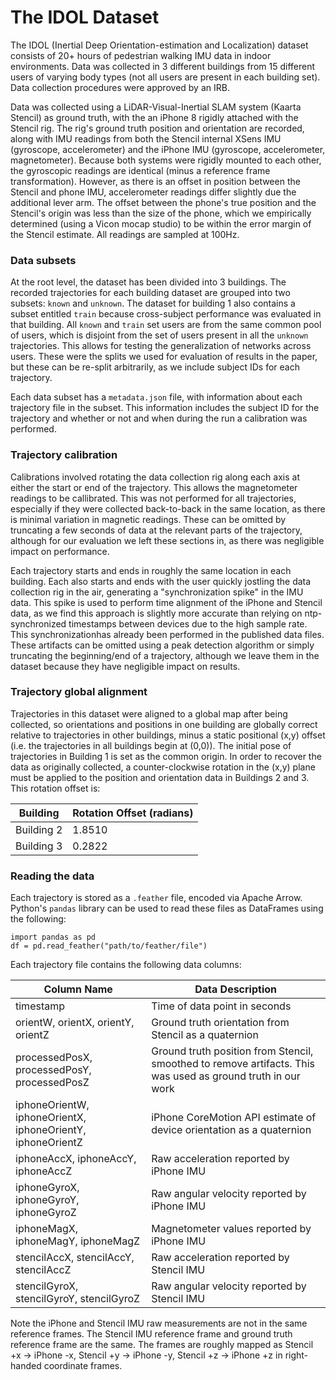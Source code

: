 # The IDOL Dataset
The IDOL (Inertial Deep Orientation-estimation and Localization) dataset consists of 20+ hours of pedestrian walking IMU data in indoor environments. Data was collected in 3 different buildings from 15 different users of varying body types (not all users are present in each building set). Data collection procedures were approved by an IRB.

Data was collected using a LiDAR-Visual-Inertial SLAM system (Kaarta Stencil) as ground truth, with the an iPhone 8 rigidly attached with the Stencil rig. The rig's ground truth position and orientation are recorded, along with IMU readings from both the Stencil internal XSens IMU (gyroscope, accelerometer) and the iPhone IMU (gyroscope, accelerometer, magnetometer). Because both systems were rigidly mounted to each other, the gyroscopic readings are identical (minus a reference frame transformation). However, as there is an offset in position between the Stencil and phone IMU, accelerometer readings differ slightly due the additional lever arm. The offset between the phone's true position and the Stencil's origin was less than the size of the phone, which we empirically determined (using a Vicon mocap studio) to be within the error margin of the Stencil estimate. All readings are sampled at 100Hz.

### Data subsets
At the root level, the dataset has been divided into 3 buildings. The recorded trajectories for each building dataset are grouped into two subsets: `known` and `unknown`. The dataset for building 1 also contains a subset entitled `train` because cross-subject performance was evaluated in that building. All `known` and `train` set users are from the same common pool of users, which is disjoint from the set of users present in all the `unknown` trajectories. This allows for testing the generalization of networks across users. These were the splits we used for evaluation of results in the paper, but these can be re-split arbitrarily, as we include subject IDs for each trajectory.

Each data subset has a `metadata.json` file, with information about each trajectory file in the subset. This information includes the subject ID for the trajectory and whether or not and when during the run a calibration was performed.

### Trajectory calibration
Calibrations involved rotating the data collection rig along each axis at either the start or end of the trajectory. This allows the magnetometer readings to be callibrated. This was not performed for all trajectories, especially if they were collected back-to-back in the same location, as there is minimal variation in magnetic readings. These can be omitted by truncating a few seconds of data at the relevant parts of the trajectory, although for our evaluation we left these sections in, as there was negligible impact on performance.

Each trajectory starts and ends in roughly the same location in each building. Each also starts and ends with the user quickly jostling the data collection rig in the air, generating a "synchronization spike" in the IMU data. This spike is used to perform time alignment of the iPhone and Stencil data, as we find this approach is slightly more accurate than relying on ntp-synchronized timestamps between devices due to the high sample rate. This synchronizationhas already been performed in the published data files. These artifacts can be omitted using a peak detection algorithm or simply truncating the beginning/end of a trajectory, although we leave them in the dataset because they have negligible impact on results.

### Trajectory global alignment
Trajectories in this dataset were aligned to a global map after being collected, so orientations and positions in one building are globally correct relative to trajectories in other buildings, minus a static positional (x,y) offset (i.e. the trajectories in all buildings begin at (0,0)). The initial pose of trajectories in Building 1 is set as the common origin. In order to recover the data as originally collected, a counter-clockwise rotation in the (x,y) plane must be applied to the position and orientation data in Buildings 2 and 3. This rotation offset is:

Building   | Rotation Offset (radians)
---        | ---
Building 2 | 1.8510
Building 3 | 0.2822


### Reading the data
Each trajectory is stored as a `.feather` file, encoded via Apache Arrow. Python's `pandas` library can be used to read these files as DataFrames using the following: 
```
import pandas as pd
df = pd.read_feather("path/to/feather/file")
```

Each trajectory file contains the following data columns:

Column Name                                                      | Data Description
---                                                              | ---
timestamp                                                        | Time of data point in seconds
orientW, orientX, orientY, orientZ                               | Ground truth orientation from Stencil as a quaternion
processedPosX, processedPosY, processedPosZ                      | Ground truth position from Stencil, smoothed to remove artifacts. This was used as ground truth in our work
iphoneOrientW, iphoneOrientX, iphoneOrientY, iphoneOrientZ       | iPhone CoreMotion API estimate of device orientation as a quaternion
iphoneAccX, iphoneAccY, iphoneAccZ                               | Raw acceleration reported by iPhone IMU
iphoneGyroX, iphoneGyroY, iphoneGyroZ                            | Raw angular velocity reported by iPhone IMU
iphoneMagX, iphoneMagY, iphoneMagZ                               | Magnetometer values reported by iPhone IMU
stencilAccX, stencilAccY, stencilAccZ                            | Raw acceleration reported by Stencil IMU
stencilGyroX, stencilGyroY, stencilGyroZ                         | Raw angular velocity reported by Stencil IMU

Note the iPhone and Stencil IMU raw measurements are not in the same reference frames. The Stencil IMU reference frame and ground truth reference frame are the same. The frames are roughly mapped as Stencil +x -> iPhone -x, Stencil +y -> iPhone -y, Stencil +z -> iPhone +z in right-handed coordinate frames.

